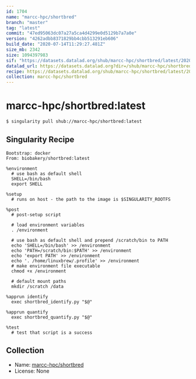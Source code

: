 ```yaml
---
id: 1704
name: "marcc-hpc/shortbred"
branch: "master"
tag: "latest"
commit: "47ed95063dc07a27a5ca4d4299e0d5129b7a7a0e"
version: "4262adbb8371829bb4cbb513291eb606"
build_date: "2020-07-14T11:29:27.481Z"
size_mb: 2342
size: 1094397983
sif: "https://datasets.datalad.org/shub/marcc-hpc/shortbred/latest/2020-07-14-47ed9506-4262adbb/4262adbb8371829bb4cbb513291eb606.simg"
datalad_url: https://datasets.datalad.org?dir=/shub/marcc-hpc/shortbred/latest/2020-07-14-47ed9506-4262adbb/
recipe: https://datasets.datalad.org/shub/marcc-hpc/shortbred/latest/2020-07-14-47ed9506-4262adbb/Singularity
collection: marcc-hpc/shortbred
---
```


# marcc-hpc/shortbred:latest

```bash
$ singularity pull shub://marcc-hpc/shortbred:latest
```

## Singularity Recipe

```singularity
Bootstrap: docker
From: biobakery/shortbred:latest

%environment
  # use bash as default shell
  SHELL=/bin/bash
  export SHELL

%setup
  # runs on host - the path to the image is $SINGULARITY_ROOTFS

%post
  # post-setup script

  # load environment variables
  . /environment

  # use bash as default shell and prepend /scratch/bin to PATH
  echo 'SHELL=/bin/bash' >> /environment
  echo 'PATH=/scratch/bin:$PATH' >> /environment
  echo 'export PATH' >> /environment
  echo '. /home/linuxbrew/.profile' >> /environment
  # make environment file executable
  chmod +x /environment

  # default mount paths
  mkdir /scratch /data 

%apprun identify
  exec shortbred_identify.py "$@"
  
%apprun quantify
  exec shortbred_quantify.py "$@" 
  
%test
  # test that script is a success
```

## Collection

 - Name: [marcc-hpc/shortbred](https://github.com/marcc-hpc/shortbred)
 - License: None

